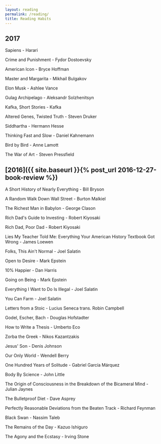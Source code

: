 ```yaml
---
layout: reading
permalink: /reading/
title: Reading Habits
---
```


## 2017

Sapiens - Harari

Crime and Punishment - Fydor Dostoevsky

American Icon - Bryce Hoffman

Master and Margarita - Mikhail Bulgakov

Elon Musk - Ashlee Vance

Gulag Archipelago - Aleksandr Solzhenitsyn

Kafka, Short Stories - Kafka

Altered Genes, Twisted Truth - Steven Druker

Siddhartha - Hermann Hesse

Thinking Fast and Slow - Daniel Kahnemann

Bird by Bird - Anne Lamott

The War of Art - Steven Pressfield

## [2016]({{ site.baseurl }}{% post_url 2016-12-27-book-review %})

A Short History of Nearly Everything - Bill Bryson

A Random Walk Down Wall Street - Burton Malkiel

The Richest Man in Babylon - George Clason

Rich Dad's Guide to Investing - Robert Kiyosaki

Rich Dad, Poor Dad - Robert Kiyosaki

Lies My Teacher Told Me: Everything Your American History Textbook Got Wrong - James Loewen

Folks, This Ain't Normal - Joel Salatin

Open to Desire - Mark Epstein

10% Happier - Dan Harris

Going on Being - Mark Epstein

Everything I Want to Do Is Illegal - Joel Salatin

You Can Farm - Joel Salatin

Letters from a Stoic - Lucius Seneca trans. Robin Campbell

Godel, Escher, Bach - Douglas Hofstadter

How to Write a Thesis - Umberto Eco

Zorba the Greek - Nikos Kazantzakis

Jesus' Son - Denis Johnson

Our Only World - Wendell Berry

One Hundred Years of Solitude - Gabriel García Márquez

Body By Science - John Little

The Origin of Consciousness in the Breakdown of the Bicameral Mind - Julian Jaynes

The Bulletproof Diet - Dave Asprey

Perfectly Reasonable Deviations from the Beaten Track - Richard Feynman

Black Swan - Nassim Taleb  

The Remains of the Day - Kazuo Ishiguro

The Agony and the Ecstasy - Irving Stone